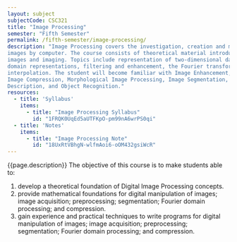 ```yaml
---
layout: subject
subjectCode: CSC321
title: "Image Processing"
semester: "Fifth Semester"
permalink: /fifth-semester/image-processing/
description: "Image Processing covers the investigation, creation and manipulation of digital
images by computer. The course consists of theoretical material introducing the mathematics of
images and imaging. Topics include representation of two-dimensional data, time and frequency
domain representations, filtering and enhancement, the Fourier transform, convolution,
interpolation. The student will become familiar with Image Enhancement, Image Restoration,
Image Compression, Morphological Image Processing, Image Segmentation, Representation and
Description, and Object Recognition."
resources:
  - title: 'Syllabus'
    items:
      - title: "Image Processing Syllabus"
        id: "1FRQK0UqEd5aUTFKpO-pm99nA6wrPS0qi"
  - title: 'Notes'
    items:
      - title: "Image Processing Note"
        id: "18UxRtVBhgN-wlfmAoi6-oOM432gsiWcR"
---
```

{{page.description}}
The objective of this course is to make students able to:
1. develop a theoretical foundation of Digital Image Processing concepts.
2. provide mathematical foundations for digital manipulation of images; image acquisition;
preprocessing; segmentation; Fourier domain processing; and compression.
3. gain experience and practical techniques to write programs for digital manipulation of
images; image acquisition; preprocessing; segmentation; Fourier domain processing; and
compression.